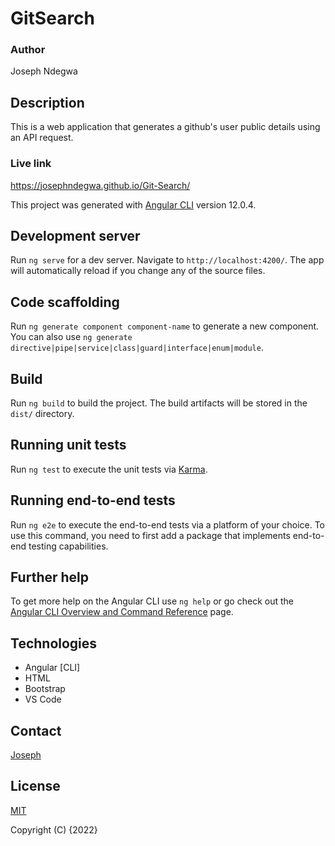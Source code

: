 
# GitSearch

### Author 
Joseph Ndegwa

## Description
This is a web application that generates a github's user public details using an API request. 

### Live link
https://josephndegwa.github.io/Git-Search/

This project was generated with [Angular CLI](https://github.com/angular/angular-cli) version 12.0.4.

## Development server

Run `ng serve` for a dev server. Navigate to `http://localhost:4200/`. The app will automatically reload if you change any of the source files.

## Code scaffolding

Run `ng generate component component-name` to generate a new component. You can also use `ng generate directive|pipe|service|class|guard|interface|enum|module`.

## Build

Run `ng build` to build the project. The build artifacts will be stored in the `dist/` directory.

## Running unit tests

Run `ng test` to execute the unit tests via [Karma](https://karma-runner.github.io).

## Running end-to-end tests

Run `ng e2e` to execute the end-to-end tests via a platform of your choice. To use this command, you need to first add a package that implements end-to-end testing capabilities.

## Further help

To get more help on the Angular CLI use `ng help` or go check out the [Angular CLI Overview and Command Reference](https://angular.io/cli) page.

## Technologies
* Angular [CLI]
* HTML
* Bootstrap
* VS Code

## Contact
[Joseph](kariukindegwa98@gmail.com)

## License
[MIT](https://choosealicense.com/licenses/mit/)

Copyright (C) {2022}